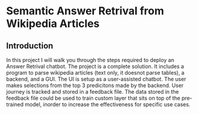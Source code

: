 # Semantic Answer Retrival from Wikipedia Articles
## Introduction
In this project I will walk you through the steps required to deploy an Answer Retrival chatbot. The project is a complete solution. It includes a program to parse wikipedia articles (text only, it doesnot parse tables), a backend, and a GUI. The UI is setup as a user-assisted chatbot. The user makes selections from the top 3 predicitons made by the backend. User journey is tracked and stored in a feedback file. The data stored in the feedback file could be used to train custom layer that sits on top of the pre-trained model, inorder to increase the effectiveness for specific use cases. 


